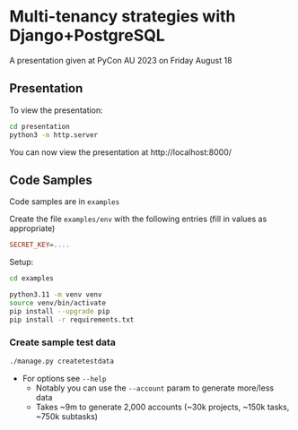 # Multi-tenancy strategies with Django+PostgreSQL

A presentation given at PyCon AU 2023 on Friday August 18

## Presentation

To view the presentation:

```bash
cd presentation
python3 -m http.server
```

You can now view the presentation at http://localhost:8000/


## Code Samples

Code samples are in `examples`

Create the file `examples/env` with the following entries (fill in values as appropriate)
```ini
SECRET_KEY=....
```

Setup:
```bash
cd examples

python3.11 -m venv venv
source venv/bin/activate
pip install --upgrade pip
pip install -r requirements.txt

```

### Create sample test data
```bash
./manage.py createtestdata
```

- For options see `--help`
  - Notably you can use the `--account` param to generate more/less data
  - Takes ~9m to generate 2,000 accounts (~30k projects, ~150k tasks, ~750k subtasks)
